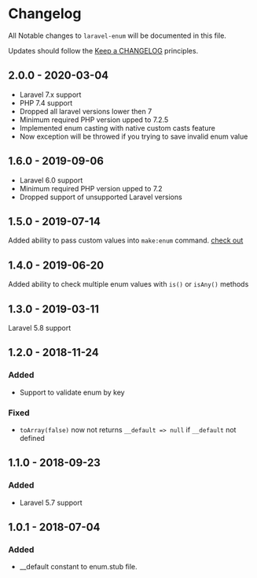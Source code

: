 # Changelog

All Notable changes to `laravel-enum` will be documented in this file.

Updates should follow the [Keep a CHANGELOG](http://keepachangelog.com/) principles.

## 2.0.0 - 2020-03-04

- Laravel 7.x support
- PHP 7.4 support
- Dropped all laravel versions lower then 7
- Minimum required PHP version upped to 7.2.5
- Implemented enum casting with native custom casts feature
- Now exception will be throwed if you trying to save invalid enum value

## 1.6.0 - 2019-09-06

- Laravel 6.0 support
- Minimum required PHP version upped to 7.2
- Dropped support of unsupported Laravel versions

## 1.5.0 - 2019-07-14

Added ability to pass custom values into `make:enum` command. [check out](README.md#usage)

## 1.4.0 - 2019-06-20

Added ability to check multiple enum values with `is()` or `isAny()` methods

## 1.3.0 - 2019-03-11

Laravel 5.8 support

## 1.2.0 - 2018-11-24

### Added
- Support to validate enum by key

### Fixed
- `toArray(false)` now not returns `__default => null` if `__default` not defined

## 1.1.0 - 2018-09-23

### Added
- Laravel 5.7 support

## 1.0.1 - 2018-07-04

### Added
- __default constant to enum.stub file.
